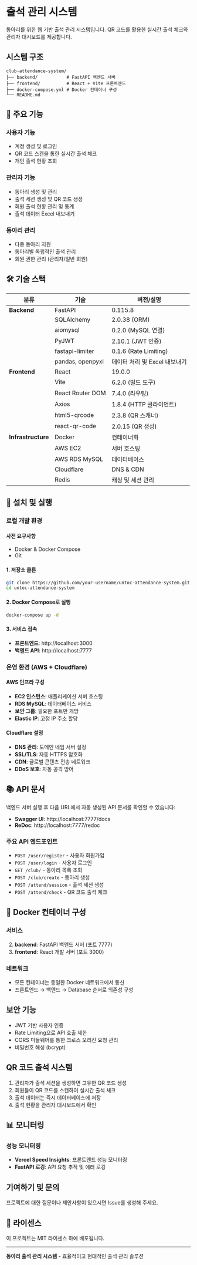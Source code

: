 # 출석 관리 시스템

동아리를 위한 웹 기반 출석 관리 시스템입니다. QR 코드를 활용한 실시간 출석 체크와 관리자 대시보드를 제공합니다.

## 시스템 구조

```
club-attendance-system/
├── backend/           # FastAPI 백엔드 서버
├── frontend/          # React + Vite 프론트엔드
├── docker-compose.yml # Docker 컨테이너 구성
└── README.md
```

## 🚀 주요 기능

### 사용자 기능
- 계정 생성 및 로그인
- QR 코드 스캔을 통한 실시간 출석 체크
- 개인 출석 현황 조회

### 관리자 기능  
- 동아리 생성 및 관리
- 출석 세션 생성 및 QR 코드 생성
- 회원 출석 현황 관리 및 통계
- 출석 데이터 Excel 내보내기

### 동아리 관리
- 다중 동아리 지원
- 동아리별 독립적인 출석 관리
- 회원 권한 관리 (관리자/일반 회원)

## 🛠️ 기술 스택

| 분류 | 기술 | 버전/설명 |
|------|------|-----------|
| **Backend** | FastAPI | 0.115.8 |
| | SQLAlchemy | 2.0.38 (ORM) |
| | aiomysql | 0.2.0 (MySQL 연결) |
| | PyJWT | 2.10.1 (JWT 인증) |
| | fastapi-limiter | 0.1.6 (Rate Limiting) |
| | pandas, openpyxl | 데이터 처리 및 Excel 내보내기 |
| **Frontend** | React | 19.0.0 |
| | Vite | 6.2.0 (빌드 도구) |
| | React Router DOM | 7.4.0 (라우팅) |
| | Axios | 1.8.4 (HTTP 클라이언트) |
| | html5-qrcode | 2.3.8 (QR 스캐너) |
| | react-qr-code | 2.0.15 (QR 생성) |
| **Infrastructure** | Docker | 컨테이너화 |
| | AWS EC2 | 서버 호스팅 |
| | AWS RDS MySQL | 데이터베이스 |
| | Cloudflare | DNS & CDN |
| | Redis | 캐싱 및 세션 관리 |

## 🔧 설치 및 실행

### 로컬 개발 환경

#### 사전 요구사항
- Docker & Docker Compose
- Git

#### 1. 저장소 클론
```bash
git clone https://github.com/your-username/untoc-attendance-system.git
cd untoc-attendance-system
```

####  2. Docker Compose로 실행
```bash
docker-compose up -d
```

#### 3. 서비스 접속
- **프론트엔드**: http://localhost:3000
- **백엔드 API**: http://localhost:7777

### 운영 환경 (AWS + Cloudflare)

#### AWS 인프라 구성
- **EC2 인스턴스**: 애플리케이션 서버 호스팅
- **RDS MySQL**: 데이터베이스 서비스
- **보안 그룹**: 필요한 포트만 개방
- **Elastic IP**: 고정 IP 주소 할당

#### Cloudflare 설정
- **DNS 관리**: 도메인 네임 서버 설정
- **SSL/TLS**: 자동 HTTPS 암호화
- **CDN**: 글로벌 콘텐츠 전송 네트워크
- **DDoS 보호**: 자동 공격 방어


## 📚 API 문서

백엔드 서버 실행 후 다음 URL에서 자동 생성된 API 문서를 확인할 수 있습니다:
- **Swagger UI**: http://localhost:7777/docs
- **ReDoc**: http://localhost:7777/redoc

### 주요 API 엔드포인트
- `POST /user/register` - 사용자 회원가입
- `POST /user/login` - 사용자 로그인  
- `GET /club/` - 동아리 목록 조회
- `POST /club/create` - 동아리 생성
- `POST /attend/session` - 출석 세션 생성
- `POST /attend/check` - QR 코드 출석 체크

## 🐳 Docker 컨테이너 구성

### 서비스
2. **backend**: FastAPI 백엔드 서버 (포트 7777)  
3. **frontend**: React 개발 서버 (포트 3000)

### 네트워크
- 모든 컨테이너는 동일한 Docker 네트워크에서 통신
- 프론트엔드 → 백엔드 → Database 순서로 의존성 구성

## 보안 기능

- JWT 기반 사용자 인증
- Rate Limiting으로 API 호출 제한
- CORS 미들웨어를 통한 크로스 오리진 요청 관리
- 비밀번호 해싱 (bcrypt)

## QR 코드 출석 시스템

1. 관리자가 출석 세션을 생성하면 고유한 QR 코드 생성
2. 회원들이 QR 코드를 스캔하여 실시간 출석 체크
3. 출석 데이터는 즉시 데이터베이스에 저장
4. 출석 현황을 관리자 대시보드에서 확인

## 📊 모니터링

### 성능 모니터링
- **Vercel Speed Insights**: 프론트엔드 성능 모니터링
- **FastAPI 로깅**: API 요청 추적 및 에러 로깅


## 기여하기 및 문의

프로젝트에 대한 질문이나 제안사항이 있으시면 Issue를 생성해 주세요.


## 📄 라이센스

이 프로젝트는 MIT 라이센스 하에 배포됩니다.




---

**동아리 출석 관리 시스템** - 효율적이고 현대적인 출석 관리 솔루션